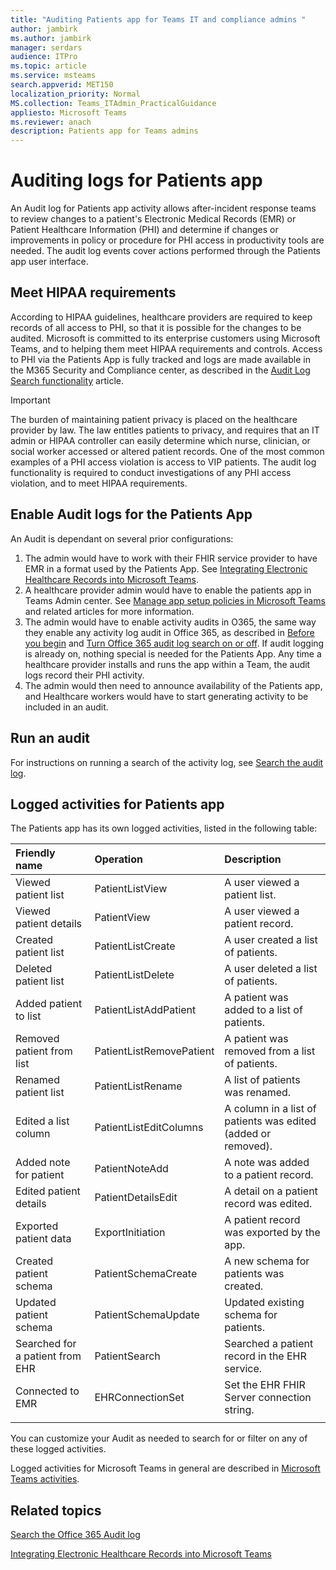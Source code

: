 ```yaml
---
title: "Auditing Patients app for Teams IT and compliance admins "
author: jambirk
ms.author: jambirk 
manager: serdars
audience: ITPro
ms.topic: article 
ms.service: msteams 
search.appverid: MET150
localization_priority: Normal
MS.collection: Teams_ITAdmin_PracticalGuidance
appliesto: Microsoft Teams
ms.reviewer: anach
description: Patients app for Teams admins
---
```


# Auditing logs for Patients app

An Audit log for Patients app activity allows after-incident response teams to review changes to a patient's Electronic Medical Records (EMR) or Patient Healthcare Information (PHI) and determine if changes or improvements in policy or procedure for PHI access in productivity tools are needed. The audit log events cover actions performed through the Patients app user interface.

## Meet HIPAA requirements

According to HIPAA guidelines, healthcare providers are required to keep records of all access to PHI, so that it is possible for the changes to be audited. Microsoft is committed to its enterprise customers using Microsoft Teams, and to helping them meet HIPAA requirements and controls. Access to PHI via the Patients App is fully tracked and logs are made available in the M365 Security and Compliance center, as described in the [Audit Log Search functionality](https://docs.microsoft.com/microsoft-365/compliance/search-the-audit-log-in-security-and-compliance) article.

> [!IMPORTANT]
> The burden of maintaining patient privacy is placed on the healthcare provider by law. The law entitles patients to privacy, and requires that an IT admin or HIPAA controller can easily determine which nurse, clinician, or social worker accessed or altered patient records. One of the most common examples of a PHI access violation is access to VIP patients. The audit log functionality is required to conduct investigations of any PHI access violation, and to meet HIPAA requirements.

<!-- add an image from the security and compliance center audit log search page showing an event, Ansuman please let me know whether we need to copy an existing screen shot (and which one) or grab a new one -->

## Enable Audit logs for the Patients App

An Audit is dependant on several prior configurations:

1. The admin would have to work with their FHIR service provider to have EMR in a format used by the Patients App. See [Integrating Electronic Healthcare Records into Microsoft Teams](patients-app.md).
2. A healthcare provider admin would have to enable the patients app in Teams Admin center. See [Manage app setup policies in Microsoft Teams](../../teams-app-setup-policies.md) and related articles for more information.
3. The admin would have to enable activity audits in O365, the same way they enable any activity log audit in Office 365, as described in [Before you begin](https://docs.microsoft.com/en-us/microsoft-365/compliance/search-the-audit-log-in-security-and-compliance#before-you-begin) and [Turn Office 365 audit log search on or off](https://docs.microsoft.com/office365/securitycompliance/turn-audit-log-search-on-or-off#turn-on-audit-log-search). If audit logging is already on, nothing special is needed for the Patients App. Any time a healthcare provider installs and runs the app within a Team, the audit logs record their PHI activity.
4. The admin would then need to announce availability of the Patients app, and Healthcare workers would have to start generating activity to be included in an audit.

<!-- add link out to client doc when available -->

## Run an audit

For instructions on running a search of the activity log, see [Search the audit log](https://docs.microsoft.com/office365/securitycompliance/search-the-audit-log-in-security-and-compliance#search-the-audit-log).

## Logged activities for Patients app

The Patients app has its own logged activities, listed in the following table:

|Friendly name |Operation|Description|
|:---|:---|:---|
| Viewed patient list | PatientListView | A user viewed a patient list.|
| Viewed patient details | PatientView | A user viewed a patient record.|
| Created patient list | PatientListCreate | A user created a list of patients.|
| Deleted patient list | PatientListDelete | A user deleted a list of patients.|
| Added patient to list | PatientListAddPatient | A patient was added to a list of patients. |
| Removed patient from list|PatientListRemovePatient | A patient was removed from a list of patients. |
| Renamed patient list | PatientListRename | A list of patients was renamed. |
| Edited a list column | PatientListEditColumns | A column in a list of patients was edited (added or removed). |
| Added note for patient | PatientNoteAdd | A note was added to a patient record. |
| Edited patient details | PatientDetailsEdit | A detail on a patient record was edited. |
| Exported patient data | ExportInitiation | A patient record was exported <!-- from EMR? to where? --> by the app. |
| Created patient schema | PatientSchemaCreate | A new schema for patients was created. |
| Updated patient schema | PatientSchemaUpdate  | Updated existing schema for patients. |
| Searched for a patient from EHR | PatientSearch | Searched a patient record in the EHR service. |
| Connected to EMR  | EHRConnectionSet | Set the EHR FHIR Server connection string. |
||||

You can customize your Audit as needed to search for or filter on any of these logged activities.

Logged activities for Microsoft Teams in general are described in [Microsoft Teams activities](https://docs.microsoft.com/office365/securitycompliance/search-the-audit-log-in-security-and-compliance#microsoft-teams-activities).

## Related topics

[Search the Office 365 Audit log](https://docs.microsoft.com/en-us/microsoft-365/compliance/search-the-audit-log-in-security-and-compliance)

[Integrating Electronic Healthcare Records into Microsoft Teams](patients-app.md)
